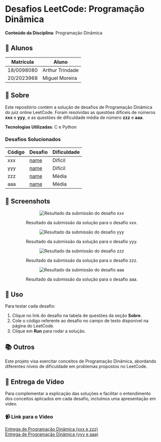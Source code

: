 # Desafios LeetCode: Programação Dinâmica
 
**Conteúdo da Disciplina**: Programação Dinâmica 

## 👥 Alunos
| Matrícula   | Aluno           |
|-------------|------------------|
| 18/0098080  | Arthur Trindade  |
| 20/2023968  | Miguel Moreira   |

## 📝 Sobre
Este repositório contém a solução de desafios de Programação Dinâmica do juiz online LeetCode. Foram resolvidas as questões difíceis de números **xxx** e **yyy**, e as questões de dificuldade média de número **zzz** e **aaa**.

**Tecnologias Utilizadas**: C e Python

### Desafios Solucionados
| Código | Desafio                                                                                                      | Dificuldade |
|--------|--------------------------------------------------------------------------------------------------------------|-------------|
| xxx    | [name](link) | Difícil     |
| yyy    | [name](link) | Difícil     |
| zzz    | [name](link) | Média     |
| aaa    | [name](link) | Média     |

## 📸 Screenshots
<p align="center">
  <img src="img/xxx.jpeg" alt="Resultado da submissão do desafio xxx">
</p>

<p align="center">
  Resultado da submissão da solução para o desafio xxx.
</p>

<p align="center">
  <img src="img/yyy.jpeg" alt="Resultado da submissão do desafio yyy">
</p>

<p align="center">
  Resultado da submissão da solução para o desafio yyy.
</p>

<p align="center">
  <img src="img/zzz.jpeg" alt="Resultado da submissão do desafio zzz">
</p>

<p align="center">
  Resultado da submissão da solução para o desafio zzz.
</p>

<p align="center">
  <img src="img/aaa.jpeg" alt="Resultado da submissão do desafio aaa">
</p>

<p align="center">
  Resultado da submissão da solução para o desafio aaa.
</p>


## 🚀 Uso
Para testar cada desafio:
1. Clique no link do desafio na tabela de questões da seção **Sobre**.
2. Cole o código referente ao desafio no campo de texto disponível na página do LeetCode.
3. Clique em **Run** para rodar a solução.

## 📚 Outros
  Este projeto visa exercitar conceitos de Programação Dinâmica, abordando diferentes níveis de dificuldade em problemas propostos no LeetCode.

## 🎥 Entrega de Vídeo

Para complementar a explicação das soluções e facilitar o entendimento dos conceitos aplicados em cada desafio, incluímos uma apresentação em vídeo.

### 📹 Link para o Vídeo
[Entrega de Programação Dinâmica (xxx e zzz)](link) <br>
[Entrega de Programação Dinâmica (yyy e aaa)](link)

